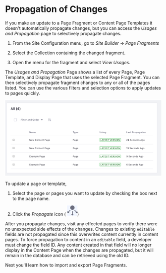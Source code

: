 # Propagation of Changes

If you make an update to a Page Fragment or Content Page Templates it doesn't
automatically propagate changes, but you can access the *Usages and Propagation*
page to selectively propagate changes.

1.  From the Site Configuration menu, go to *Site Builder* &rarr; *Page 
    Fragments*

2.  Select the Collection containing the changed fragment.

3.  Open the menu for the fragment and select *View Usages*.

The *Usages and Propagation* Page shows a list of every Page, Page Template, 
and Display Page that uses the selected Page Fragment. You can then selectively
propagate fragment changes to any or all of the pages listed. You can use the
various filters and selection options to apply updates to pages quickly.

![Figure 6: Viewing the Usages and Propagation page.](../../../images/fragment-usages-and-propagation.png)

To update a page or template,

1.  Select the page or pages you want to update by checking the box next to the
    page name.

2.  Click the *Propagate* icon (
    ![Propagate](../../../images/icon-propagate.png))
    
After you propagate changes, visit any effected pages to verify there were no
unexpected side effects of the changes. Changes to existing `editable` fields 
are not propagated since this overwrites content currently in content 
pages. To force propagation to content in an `editable` field, a developer must 
change the field ID. Any content created in that field will no longer display 
in the Content Page when the changes are propagated, but it will remain in the 
database and can be retrieved using the old ID.

Next you'll learn how to import and export Page Fragments.
